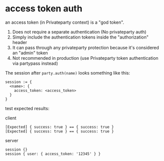 # access token auth

an access token (in Privateparty context) is a "god token".

1. Does not require a separate authentication (No privateparty auth)
2. Simply include the authentication tokens inside the "authorization" header
3. It can pass through any privateparty protection because it's considered an "admin" token
4. Not recommended in production (use Privateparty token authentication via partypass instead)

The session after `party.auth(name)` looks something like this:

```
session := {
  <name>: {
    access_token: <access_token>
  }
}
```

test expected results:

client

```
[Expected] { success: true } == { success: true }
[Expected] { success: true } == { success: true }
```

server

```
session {}
session { user: { access_token: '12345' } }
```
